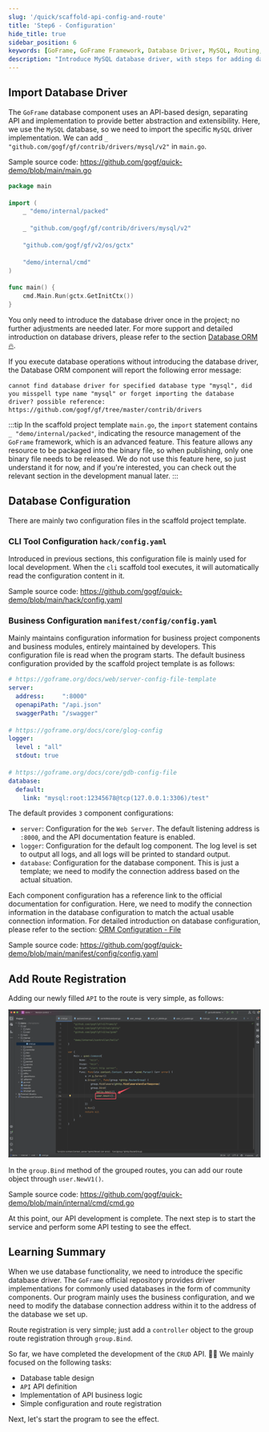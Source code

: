 ```yaml
---
slug: '/quick/scaffold-api-config-and-route'
title: 'Step6 - Configuration'
hide_title: true
sidebar_position: 6
keywords: [GoFrame, GoFrame Framework, Database Driver, MySQL, Routing, Configuration, API, Server Configuration, Log Module, Business Module]
description: "Introduce MySQL database driver, with steps for adding database configuration and route registration. Detailed explanation of configurations in the scaffold project template, including tool configuration and business configuration, and how to modify configuration files."
---
```


## Import Database Driver

The `GoFrame` database component uses an API-based design, separating API and implementation to provide better abstraction and extensibility. Here, we use the `MySQL` database, so we need to import the specific `MySQL` driver implementation. We can add `_ "github.com/gogf/gf/contrib/drivers/mysql/v2"` in `main.go`.

Sample source code: https://github.com/gogf/quick-demo/blob/main/main.go

```go title="main.go"
package main

import (
    _ "demo/internal/packed"

    _ "github.com/gogf/gf/contrib/drivers/mysql/v2"

    "github.com/gogf/gf/v2/os/gctx"

    "demo/internal/cmd"
)

func main() {
    cmd.Main.Run(gctx.GetInitCtx())
}
```

You only need to introduce the database driver once in the project; no further adjustments are needed later. For more support and detailed introduction on database drivers, please refer to the section [Database ORM🔥](../../../docs/核心组件/数据库ORM/数据库ORM.md).

If you execute database operations without introducing the database driver, the Database ORM component will report the following error message:
```text
cannot find database driver for specified database type "mysql", did you misspell type name "mysql" or forget importing the database driver? possible reference: https://github.com/gogf/gf/tree/master/contrib/drivers
```

:::tip
In the scaffold project template `main.go`, the `import` statement contains `_ "demo/internal/packed"`, indicating the resource management of the `GoFrame` framework, which is an advanced feature. This feature allows any resource to be packaged into the binary file, so when publishing, only one binary file needs to be released. We do not use this feature here, so just understand it for now, and if you're interested, you can check out the relevant section in the development manual later.
:::

## Database Configuration

There are mainly two configuration files in the scaffold project template.

### CLI Tool Configuration `hack/config.yaml`
Introduced in previous sections, this configuration file is mainly used for local development. When the `cli` scaffold tool executes, it will automatically read the configuration content in it.

Sample source code: https://github.com/gogf/quick-demo/blob/main/hack/config.yaml

### Business Configuration `manifest/config/config.yaml`
Mainly maintains configuration information for business project components and business modules, entirely maintained by developers. This configuration file is read when the program starts. The default business configuration provided by the scaffold project template is as follows:
```yaml title="manifest/config/config.yaml"
# https://goframe.org/docs/web/server-config-file-template
server:
  address:     ":8000"
  openapiPath: "/api.json"
  swaggerPath: "/swagger"

# https://goframe.org/docs/core/glog-config
logger:
  level : "all"
  stdout: true

# https://goframe.org/docs/core/gdb-config-file
database:
  default:
    link: "mysql:root:12345678@tcp(127.0.0.1:3306)/test"
```

The default provides `3` component configurations:
- `server`: Configuration for the `Web Server`. The default listening address is `:8000`, and the API documentation feature is enabled.
- `logger`: Configuration for the default log component. The log level is set to output all logs, and all logs will be printed to standard output.
- `database`: Configuration for the database component. This is just a template; we need to modify the connection address based on the actual situation.

Each component configuration has a reference link to the official documentation for configuration. Here, we need to modify the connection information in the database configuration to match the actual usable connection information. For detailed introduction on database configuration, please refer to the section: [ORM Configuration - File](../../../docs/核心组件/数据库ORM/ORM使用配置/ORM使用配置-配置文件.md)

Sample source code: https://github.com/gogf/quick-demo/blob/main/manifest/config/config.yaml

## Add Route Registration

Adding our newly filled `API` to the route is very simple, as follows:

![goframe route registration](QQ_1731680426319.png)

In the `group.Bind` method of the grouped routes, you can add our route object through `user.NewV1()`.

Sample source code: https://github.com/gogf/quick-demo/blob/main/internal/cmd/cmd.go

At this point, our API development is complete. The next step is to start the service and perform some API testing to see the effect.

## Learning Summary

When we use database functionality, we need to introduce the specific database driver. The `GoFrame` official repository provides driver implementations for commonly used databases in the form of community components. Our program mainly uses the business configuration, and we need to modify the database connection address within it to the address of the database we set up.

Route registration is very simple; just add a `controller` object to the group route registration through `group.Bind`.

So far, we have completed the development of the `CRUD` API. 👏👏 We mainly focused on the following tasks:
- Database table design
- `API` API definition
- Implementation of API business logic
- Simple configuration and route registration

Next, let's start the program to see the effect.